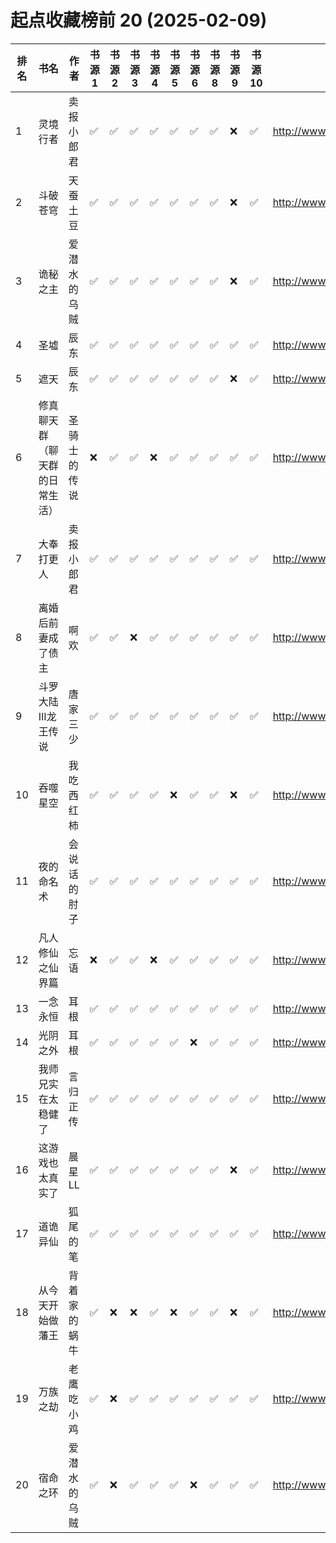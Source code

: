 # 起点收藏榜前 20 (2025-02-09)

| 排名 | 书名              | 作者     | 书源 1 | 书源 2 | 书源 3 | 书源 4 | 书源 5 | 书源 6 | 书源 8 | 书源 9 | 书源 10 | 起点链接                                   |
|----|-----------------|--------|------|------|------|------|------|------|------|------|-------|----------------------------------------|
| 1  | 灵境行者            | 卖报小郎君  | ✅    | ✅    | ✅    | ✅    | ✅    | ✅    | ✅    | ❌    | ✅     | http://www.qidian.com/book/1031940621/ |
| 2  | 斗破苍穹            | 天蚕土豆   | ✅    | ✅    | ✅    | ✅    | ✅    | ✅    | ✅    | ❌    | ✅     | http://www.qidian.com/book/1209977/    |
| 3  | 诡秘之主            | 爱潜水的乌贼 | ✅    | ✅    | ✅    | ✅    | ✅    | ✅    | ✅    | ❌    | ✅     | http://www.qidian.com/book/1010868264/ |
| 4  | 圣墟              | 辰东     | ✅    | ✅    | ✅    | ✅    | ✅    | ✅    | ✅    | ✅    | ✅     | http://www.qidian.com/book/1004608738/ |
| 5  | 遮天              | 辰东     | ✅    | ✅    | ✅    | ✅    | ✅    | ✅    | ✅    | ❌    | ✅     | http://www.qidian.com/book/1735921/    |
| 6  | 修真聊天群（聊天群的日常生活） | 圣骑士的传说 | ❌    | ✅    | ✅    | ❌    | ✅    | ✅    | ✅    | ✅    | ✅     | http://www.qidian.com/book/3602691/    |
| 7  | 大奉打更人           | 卖报小郎君  | ✅    | ✅    | ✅    | ✅    | ✅    | ✅    | ✅    | ✅    | ✅     | http://www.qidian.com/book/1019664125/ |
| 8  | 离婚后前妻成了债主       | 啊欢     | ✅    | ✅    | ❌    | ✅    | ✅    | ✅    | ✅    | ✅    | ✅     | http://www.qidian.com/book/1025156541/ |
| 9  | 斗罗大陆III龙王传说     | 唐家三少   | ✅    | ✅    | ✅    | ✅    | ✅    | ✅    | ✅    | ✅    | ✅     | http://www.qidian.com/book/3681560/    |
| 10 | 吞噬星空            | 我吃西红柿  | ✅    | ✅    | ✅    | ✅    | ❌    | ✅    | ✅    | ❌    | ✅     | http://www.qidian.com/book/1639199/    |
| 11 | 夜的命名术           | 会说话的肘子 | ✅    | ✅    | ✅    | ✅    | ✅    | ✅    | ✅    | ✅    | ✅     | http://www.qidian.com/book/1021617576/ |
| 12 | 凡人修仙之仙界篇        | 忘语     | ❌    | ✅    | ✅    | ❌    | ✅    | ✅    | ✅    | ✅    | ✅     | http://www.qidian.com/book/1010734492/ |
| 13 | 一念永恒            | 耳根     | ✅    | ✅    | ✅    | ✅    | ✅    | ✅    | ✅    | ✅    | ✅     | http://www.qidian.com/book/1003354631/ |
| 14 | 光阴之外            | 耳根     | ✅    | ✅    | ✅    | ✅    | ✅    | ❌    | ✅    | ✅    | ✅     | http://www.qidian.com/book/1031777108/ |
| 15 | 我师兄实在太稳健了       | 言归正传   | ✅    | ✅    | ✅    | ✅    | ✅    | ✅    | ✅    | ✅    | ✅     | http://www.qidian.com/book/1016572786/ |
| 16 | 这游戏也太真实了        | 晨星LL   | ✅    | ✅    | ✅    | ✅    | ✅    | ✅    | ✅    | ❌    | ✅     | http://www.qidian.com/book/1029391348/ |
| 17 | 道诡异仙            | 狐尾的笔   | ✅    | ✅    | ✅    | ✅    | ✅    | ✅    | ✅    | ✅    | ✅     | http://www.qidian.com/book/1031794030/ |
| 18 | 从今天开始做藩王        | 背着家的蜗牛 | ✅    | ❌    | ❌    | ✅    | ❌    | ✅    | ✅    | ❌    | ✅     | http://www.qidian.com/book/1023831464/ |
| 19 | 万族之劫            | 老鹰吃小鸡  | ✅    | ❌    | ✅    | ✅    | ✅    | ✅    | ✅    | ✅    | ✅     | http://www.qidian.com/book/1018027842/ |
| 20 | 宿命之环            | 爱潜水的乌贼 | ✅    | ❌    | ✅    | ✅    | ✅    | ❌    | ✅    | ✅    | ✅     | http://www.qidian.com/book/1036370336/ |
